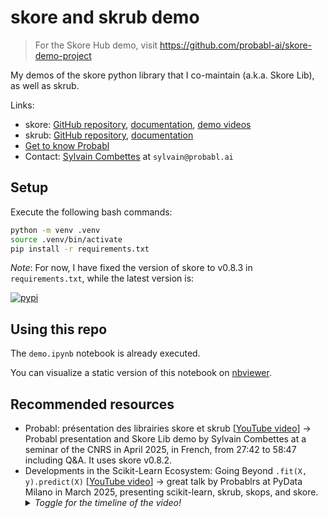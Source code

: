 # skore and skrub demo

> For the Skore Hub demo, visit https://github.com/probabl-ai/skore-demo-project

My demos of the skore python library that I co-maintain (a.k.a. Skore Lib), as well as skrub.

Links:
- skore: [GitHub repository](https://github.com/probabl-ai/skore), [documentation](https://skore.probabl.ai/), [demo videos](https://youtube.com/playlist?list=PLSIzlWDI17bTpixfFkooxLpbz4DNQcam3)
- skrub: [GitHub repository](https://github.com/skrub-data/skrub), [documentation](https://skrub-data.org/stable/)
- [Get to know Probabl](https://probabl.notion.site/Get-to-know-Probabl-127ef76d36b9804d8ca8e264e42f0cee)
- Contact: [Sylvain Combettes](https://www.linkedin.com/in/sylvain-combettes/) at `sylvain@probabl.ai`

## Setup

Execute the following bash commands:
```bash
python -m venv .venv
source .venv/bin/activate
pip install -r requirements.txt
```

*Note*: For now, I have fixed the version of skore to v0.8.3 in `requirements.txt`, while the latest version is:

[![pypi](https://img.shields.io/pypi/v/skore)](https://pypi.org/project/skore/)

## Using this repo

The `demo.ipynb` notebook is already executed.

You can visualize a static version of this notebook on [nbviewer](https://nbviewer.org/github/sylvaincom/skore_demo/blob/main/demo.ipynb).

## Recommended resources

- Probabl: présentation des librairies skore et skrub [[YouTube video](https://www.youtube.com/live/cy4cDEHX4-E?si=o0ex01Uv35qNJrj_&t=1662)] → Probabl presentation and Skore Lib demo by Sylvain Combettes at a seminar of the CNRS in April 2025, in French, from 27:42 to 58:47 including Q&A. It uses skore v0.8.2.
-   Developments in the Scikit-Learn Ecosystem: Going Beyond `.fit(X, y).predict(X)` [[YouTube video](https://www.youtube.com/live/0AdocmpDr84?si=65jvUhz81_cOYmcA&t=450)] → great talk by Probablrs at PyData Milano in March 2025, presenting scikit-learn, skrub, skops, and skore.
    <details>
    <summary><i>Toggle for the timeline of the video!</i></summary>
    0:00 - 7:30 → general introduction of PyData Milan<br>
    7:30 - 9:25 → brief presentations of Guillaume Lemaitre and Marie Sacksick from Probabl<br>
    9:25 - 21:15 → What scikit-learn allows you to do<br>
    21:15 - 32:54 → skrub - less wrangling, more machine learning<br>
    32:54 - 43:51 → skops - scikit-learn models in production<br>
    43:51 - 52:05 → skore - an abstraction to ease data science projects
    </details>